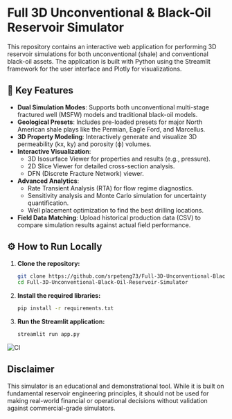 # Full 3D Unconventional & Black-Oil Reservoir Simulator

This repository contains an interactive web application for performing 3D reservoir simulations for both unconventional (shale) and conventional black-oil assets. The application is built with Python using the Streamlit framework for the user interface and Plotly for visualizations.

## 🚀 Key Features

- **Dual Simulation Modes**: Supports both unconventional multi-stage fractured well (MSFW) models and traditional black-oil models.
- **Geological Presets**: Includes pre-loaded presets for major North American shale plays like the Permian, Eagle Ford, and Marcellus.
- **3D Property Modeling**: Interactively generate and visualize 3D permeability (kx, ky) and porosity (ϕ) volumes.
- **Interactive Visualization**:
  - 3D Isosurface Viewer for properties and results (e.g., pressure).
  - 2D Slice Viewer for detailed cross-section analysis.
  - DFN (Discrete Fracture Network) viewer.
- **Advanced Analytics**:
  - Rate Transient Analysis (RTA) for flow regime diagnostics.
  - Sensitivity analysis and Monte Carlo simulation for uncertainty quantification.
  - Well placement optimization to find the best drilling locations.
- **Field Data Matching**: Upload historical production data (CSV) to compare simulation results against actual field performance.

## ⚙️ How to Run Locally

1.  **Clone the repository:**
    ```bash
    git clone https://github.com/srpeteng73/Full-3D-Unconventional-Black-Oil-Reservoir-Simulator.git
    cd Full-3D-Unconventional-Black-Oil-Reservoir-Simulator
    ```

2.  **Install the required libraries:**
    ```bash
    pip install -r requirements.txt
    ```

3.  **Run the Streamlit application:**
    ```bash
    streamlit run app.py
    ```
![CI](https://github.com/srpeteng73/Full-3D-Unconventional-Black-Oil-Reservoir-Simulator/actions/workflows/ci.yml/badge.svg)

## Disclaimer

This simulator is an educational and demonstrational tool. While it is built on fundamental reservoir engineering principles, it should not be used for making real-world financial or operational decisions without validation against commercial-grade simulators.
